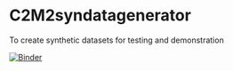 # C2M2syndatagenerator
To create synthetic datasets for testing and demonstration

[![Binder](https://mybinder.org/badge_logo.svg)](https://mybinder.org/v2/gh/nih-cfde/C2M2syndatagenerator/HEAD?urlpath=rstudio)
